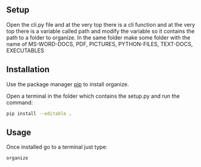 ## Setup

Open the cli.py file and at the very top there is a cli function and at the very top there is a variable called path and modify the variable so it contains the path to a folder to organize. In the same folder make some folder with the name of MS-WORD-DOCS, PDF, PICTURES, PYTHON-FILES, TEXT-DOCS, EXECUTABLES

## Installation

Use the package manager [pip](https://pip.pypa.io/en/stable/) to install organize.

Open a terminal in the folder which contains the setup.py and run the command:
```bash
pip install --editable .
```

## Usage

Once installed go to a terminal just type:
```python
organize
```

